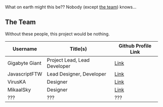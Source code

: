 What on earth might this be?? Nobody (except [the team](#the-team)) knows...

## The Team
Without these people, this project would be nothing.

| Username       | Title(s)                     | Github Profile Link                       |
|----------------|------------------------------|-------------------------------------------|
| Gigabyte Giant | Project Lead, Lead Developer | [Link](https://github.com/Gigabyte-Giant) |
| JavascriptFTW  | Lead Designer, Developer     | [Link](https://github.com/JavascriptFTW)  |
| VirusKA        | Designer                     | [Link](https://github.com/VirusKA)        |
| MikaalSky      | Designer                     | [Link](https://github.com/MikaalSky)      |
| ???            | ???                          | ???                                       |
